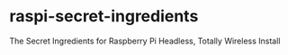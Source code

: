 # raspi-secret-ingredients
The Secret Ingredients for Raspberry Pi Headless, Totally Wireless Install
